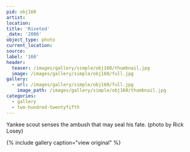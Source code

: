 ```yaml
---
pid: obj160
artist:
location:
title: 'Riveted'
_date: '2006'
object_type: photo
current_location:
source:
label: '160'
header:
  teaser: /images/gallery/simple/obj160/thumbnail.jpg
  image: /images/gallery/simple/obj160/full.jpg
gallery:
  - url: /images/gallery/simple/obj160/full.jpg
    image_path: /images/gallery/simple/obj160/thumbnail.jpg
categories:
  - gallery
  - two-hundred-twentyfifth
---
```

Yankee scout senses the ambush that may seal his fate. (photo by Rick Losey)

{% include gallery caption="view original" %}
